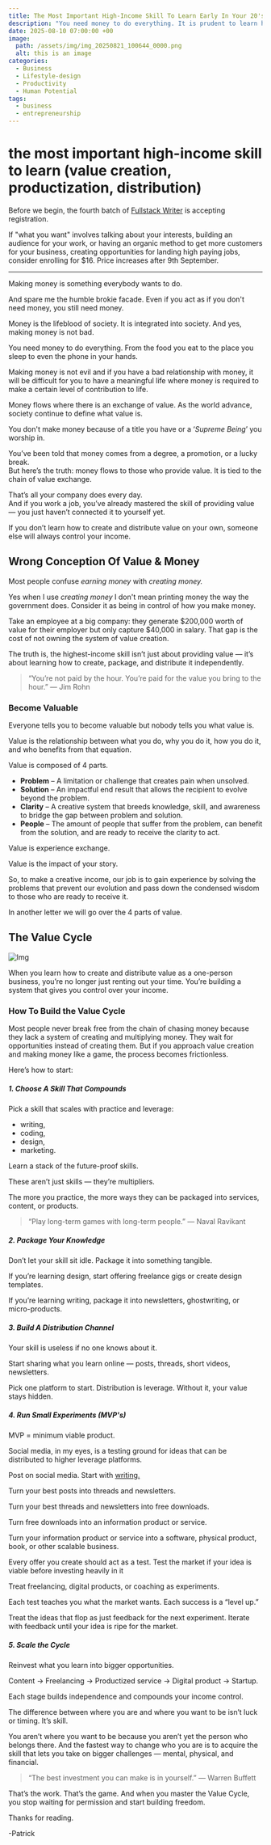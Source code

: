 ```yaml
---
title: The Most Important High-Income Skill To Learn Early In Your 20's
description: "You need money to do everything. It is prudent to learn how to take control of your incone."
date: 2025-08-10 07:00:00 +00
image:
  path: /assets/img/img_20250821_100644_0000.png
  alt: this is an image
categories:
  - Business
  - Lifestyle-design
  - Productivity
  - Human Potential
tags:
  - business
  - entrepreneurship
---
```


# the most important high-income skill to learn (value creation, productization, distribution)

Before we begin, the fourth batch of [Fullstack Writer](https://patrickkyei.com/fullstack-writer) is accepting registration.

If "what you want" involves talking about your interests, building an audience for your work, or having an organic method to get more customers for your business, creating opportunities for landing high paying jobs, consider enrolling for $16. Price increases after 9th September.

---

Making money is something everybody wants to do.

And spare me the humble brokie facade. Even if you act as if you don't need money, you still need money.

Money is the lifeblood of society. It is integrated into society. And yes, making money is not bad.

You need money to do everything. From the food you eat to the place you sleep to even the phone in your hands.

Making money is not evil and if you have a bad relationship with money, it will be difficult for you to have a meaningful life where money is required to make a certain level of contribution to life.

Money flows where there is an exchange of value. As the world advance, society continue to define what value is.

You don't make money because of a title you have or a ‘_Supreme Being_’ you worship in.

You’ve been told that money comes from a degree, a promotion, or a lucky break.  
But here’s the truth: money flows to those who provide value. It is tied to the chain of value exchange.

That’s all your company does every day.  
And if you work a job, you’ve already mastered the skill of providing value — you just haven’t connected it to yourself yet.

If you don’t learn how to create and distribute value on your own, someone else will always control your income.

## Wrong Conception Of Value & Money

Most people confuse _earning money_ with _creating money._ 

Yes when I use _creating money_ I don't mean printing money the way the government does. Consider it as being in control of how you make money.

Take an employee at a big company: they generate $200,000 worth of value for their employer but only capture $40,000 in salary. That gap is the cost of not owning the system of value creation.

The truth is, the highest-income skill isn’t just about providing value — it’s about learning how to create, package, and distribute it independently.

> “You’re not paid by the hour. You’re paid for the value you bring to the hour.” — Jim Rohn


### Become Valuable

Everyone tells you to become valuable but nobody tells you what value is.

Value is the relationship between what you do, why you do it, how you do it, and who benefits from that equation.

Value is composed of 4 parts.

- **Problem** – A limitation or challenge that creates pain when unsolved.
- **Solution** – An impactful end result that allows the recipient to evolve beyond the problem.
- **Clarity** – A creative system that breeds knowledge, skill, and awareness to bridge the gap between problem and solution.
- **People** – The amount of people that suffer from the problem, can benefit from the solution, and are ready to receive the clarity to act.

Value is experience exchange.

Value is the impact of your story.

So, to make a creative income, our job is to gain experience by solving the problems that prevent our evolution and pass down the condensed wisdom to those who are ready to receive it.

In another letter we will go over the 4 parts of value.


## The Value Cycle


![Img](/assets/img/newsletter-illustrations_20250820_201208_0000.png)

When you learn how to create and distribute value as a one-person business, you’re no longer just renting out your time. You’re building a system that gives you control over your income.

### How To Build the Value Cycle

Most people never break free from the chain of chasing money because they lack a system of creating and multiplying money. They wait for opportunities instead of creating them. But if you approach value creation and making money like a game, the process becomes frictionless.

Here’s how to start:

##### 1. Choose A Skill That Compounds

Pick a skill that scales with practice and leverage: 
- writing, 
- coding, 
- design, 
- marketing.

Learn a stack of the future-proof skills.

These aren’t just skills — they’re multipliers.

The more you practice, the more ways they can be packaged into services, content, or products.

> “Play long-term games with long-term people.” — Naval Ravikant



##### 2. Package Your Knowledge

Don’t let your skill sit idle. Package it into something tangible.

If you’re learning design, start offering freelance gigs or create design templates. 

If you’re learning writing, package it into newsletters, ghostwriting, or micro-products.

##### 3. Build A Distribution Channel

Your skill is useless if no one knows about it.

Start sharing what you learn online — posts, threads, short videos, newsletters. 

Pick one platform to start. Distribution is leverage. Without it, your value stays hidden.

##### 4. Run Small Experiments (MVP's)

MVP = minimum viable product.

Social media, in my eyes, is a testing ground for ideas that can be distributed to higher leverage platforms.

Post on social media. Start with [writing.](https://patrickkyei.com/fullstack-writer)

Turn your best posts into threads and newsletters.

Turn your best threads and newsletters into free downloads.

Turn free downloads into an information product or service.

Turn your information product or service into a software, physical product, book, or other scalable business.

Every offer you create should act as a test. Test the market if your idea is viable before investing heavily in it 

Treat freelancing, digital products, or coaching as experiments.

Each test teaches you what the market wants. Each success is a “level up.” 

Treat the ideas that flop as just feedback for the next experiment. Iterate with feedback until your idea is ripe for the market.

#####  5. Scale the Cycle

Reinvest what you learn into bigger opportunities.

Content → Freelancing → Productized service → Digital product → Startup.

Each stage builds independence and compounds your income control.


The difference between where you are and where you want to be isn’t luck or timing.
It’s skill.

You aren’t where you want to be because you aren’t yet the person who belongs there.
And the fastest way to change who you are is to acquire the skill that lets you take on bigger challenges — mental, physical, and financial.

> “The best investment you can make is in yourself.” — Warren Buffett


That’s the work. That’s the game. And when you master the Value Cycle, you stop waiting for permission and start building freedom.

Thanks for reading.

-Patrick